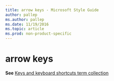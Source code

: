 ```yaml
---
title: arrow keys - Microsoft Style Guide
author: pallep
ms.author: pallep
ms.date: 11/19/2016
ms.topic: article
ms.prod: non-product-specific
---
```


# arrow keys

**See** [Keys and keyboard shortcuts term collection](/style-guide/a-z-word-list-term-collections/term-collections/keys-keyboard-shortcuts)
